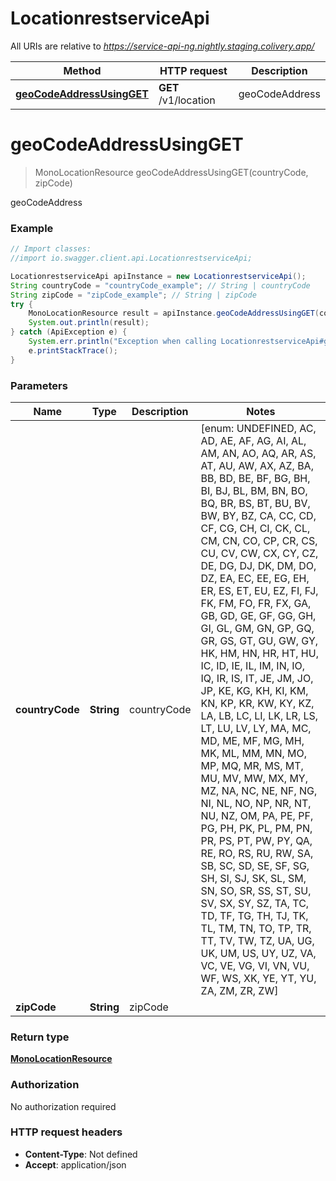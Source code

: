 # LocationrestserviceApi

All URIs are relative to *https://service-api-ng.nightly.staging.colivery.app/*

Method | HTTP request | Description
------------- | ------------- | -------------
[**geoCodeAddressUsingGET**](LocationrestserviceApi.md#geoCodeAddressUsingGET) | **GET** /v1/location | geoCodeAddress


<a name="geoCodeAddressUsingGET"></a>
# **geoCodeAddressUsingGET**
> MonoLocationResource geoCodeAddressUsingGET(countryCode, zipCode)

geoCodeAddress

### Example
```java
// Import classes:
//import io.swagger.client.api.LocationrestserviceApi;

LocationrestserviceApi apiInstance = new LocationrestserviceApi();
String countryCode = "countryCode_example"; // String | countryCode
String zipCode = "zipCode_example"; // String | zipCode
try {
    MonoLocationResource result = apiInstance.geoCodeAddressUsingGET(countryCode, zipCode);
    System.out.println(result);
} catch (ApiException e) {
    System.err.println("Exception when calling LocationrestserviceApi#geoCodeAddressUsingGET");
    e.printStackTrace();
}
```

### Parameters

Name | Type | Description  | Notes
------------- | ------------- | ------------- | -------------
 **countryCode** | **String**| countryCode | [enum: UNDEFINED, AC, AD, AE, AF, AG, AI, AL, AM, AN, AO, AQ, AR, AS, AT, AU, AW, AX, AZ, BA, BB, BD, BE, BF, BG, BH, BI, BJ, BL, BM, BN, BO, BQ, BR, BS, BT, BU, BV, BW, BY, BZ, CA, CC, CD, CF, CG, CH, CI, CK, CL, CM, CN, CO, CP, CR, CS, CU, CV, CW, CX, CY, CZ, DE, DG, DJ, DK, DM, DO, DZ, EA, EC, EE, EG, EH, ER, ES, ET, EU, EZ, FI, FJ, FK, FM, FO, FR, FX, GA, GB, GD, GE, GF, GG, GH, GI, GL, GM, GN, GP, GQ, GR, GS, GT, GU, GW, GY, HK, HM, HN, HR, HT, HU, IC, ID, IE, IL, IM, IN, IO, IQ, IR, IS, IT, JE, JM, JO, JP, KE, KG, KH, KI, KM, KN, KP, KR, KW, KY, KZ, LA, LB, LC, LI, LK, LR, LS, LT, LU, LV, LY, MA, MC, MD, ME, MF, MG, MH, MK, ML, MM, MN, MO, MP, MQ, MR, MS, MT, MU, MV, MW, MX, MY, MZ, NA, NC, NE, NF, NG, NI, NL, NO, NP, NR, NT, NU, NZ, OM, PA, PE, PF, PG, PH, PK, PL, PM, PN, PR, PS, PT, PW, PY, QA, RE, RO, RS, RU, RW, SA, SB, SC, SD, SE, SF, SG, SH, SI, SJ, SK, SL, SM, SN, SO, SR, SS, ST, SU, SV, SX, SY, SZ, TA, TC, TD, TF, TG, TH, TJ, TK, TL, TM, TN, TO, TP, TR, TT, TV, TW, TZ, UA, UG, UK, UM, US, UY, UZ, VA, VC, VE, VG, VI, VN, VU, WF, WS, XK, YE, YT, YU, ZA, ZM, ZR, ZW]
 **zipCode** | **String**| zipCode |

### Return type

[**MonoLocationResource**](MonoLocationResource.md)

### Authorization

No authorization required

### HTTP request headers

 - **Content-Type**: Not defined
 - **Accept**: application/json

